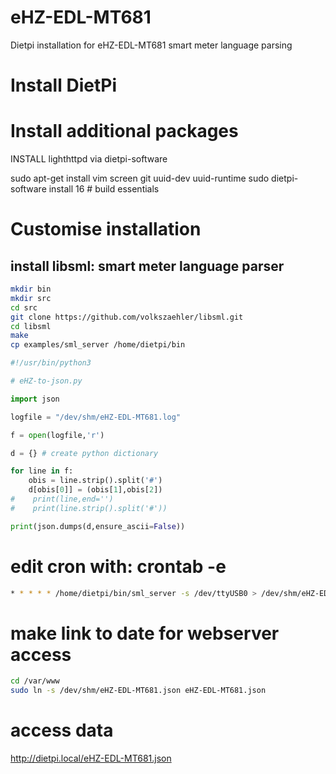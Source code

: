 # eHZ-EDL-MT681
Dietpi installation for eHZ-EDL-MT681 smart meter language parsing

# Install DietPi

# Install additional packages

INSTALL lighthttpd via dietpi-software

sudo apt-get install vim screen git uuid-dev uuid-runtime
sudo dietpi-software install 16 # build essentials

# Customise installation

## install libsml: smart meter language parser
```bash
mkdir bin
mkdir src
cd src
git clone https://github.com/volkszaehler/libsml.git
cd libsml
make
cp examples/sml_server /home/dietpi/bin
```

```python
#!/usr/bin/python3

# eHZ-to-json.py

import json

logfile = "/dev/shm/eHZ-EDL-MT681.log"

f = open(logfile,'r')

d = {} # create python dictionary

for line in f:
    obis = line.strip().split('#')
    d[obis[0]] = (obis[1],obis[2])
#    print(line,end='')
#    print(line.strip().split('#'))

print(json.dumps(d,ensure_ascii=False))
```

# edit cron with:  crontab -e
```bash
* * * * * /home/dietpi/bin/sml_server -s /dev/ttyUSB0 > /dev/shm/eHZ-EDL-MT681.log; python3 /home/dietpi/bin/eHZ-to-json.py > /dev/shm/eHZ-EDL-MT681.json
```

# make link to date for webserver access
```bash
cd /var/www
sudo ln -s /dev/shm/eHZ-EDL-MT681.json eHZ-EDL-MT681.json
```

# access data
http://dietpi.local/eHZ-EDL-MT681.json
